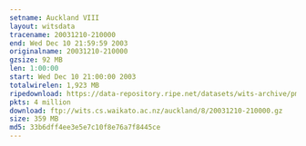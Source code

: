 ```yaml
---
setname: Auckland VIII
layout: witsdata
tracename: 20031210-210000
end: Wed Dec 10 21:59:59 2003
originalname: 20031210-210000
gzsize: 92 MB
len: 1:00:00
start: Wed Dec 10 21:00:00 2003
totalwirelen: 1,923 MB
ripedownload: https://data-repository.ripe.net/datasets/wits-archive/pma/long/auck/8//20031210-210000.gz
pkts: 4 million
download: ftp://wits.cs.waikato.ac.nz/auckland/8/20031210-210000.gz
size: 359 MB
md5: 33b6dff4ee3e5e7c10f8e76a7f8445ce
---
```

